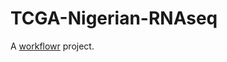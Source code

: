 # TCGA-Nigerian-RNAseq

A [workflowr][] project.

[workflowr]: https://github.com/jdblischak/workflowr
